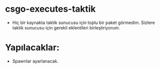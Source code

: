 # csgo-executes-taktik

- Hiç bir kaynakta taktik sunucusu için toplu bir paket görmedim. Sizlere taktik sunucusu için gerekli eklentileri birleştiriyorum.

# Yapılacaklar:

- Spawnlar ayarlanacak.